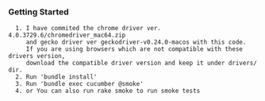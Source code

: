 ### Getting Started
      1. I have commited the chrome driver ver. 4.0.3729.6/chromedriver_mac64.zip 
         and gecko driver ver geckodriver-v0.24.0-macos with this code.
         If you are using browsers which are not compatible with these drivers version, 
         download the compatible driver version and keep it under drivers/ dir. 
      2. Run 'bundle install'
      3. Run 'bundle exec cucumber @smoke'
      4. or You can also run rake smoke to run smoke tests
